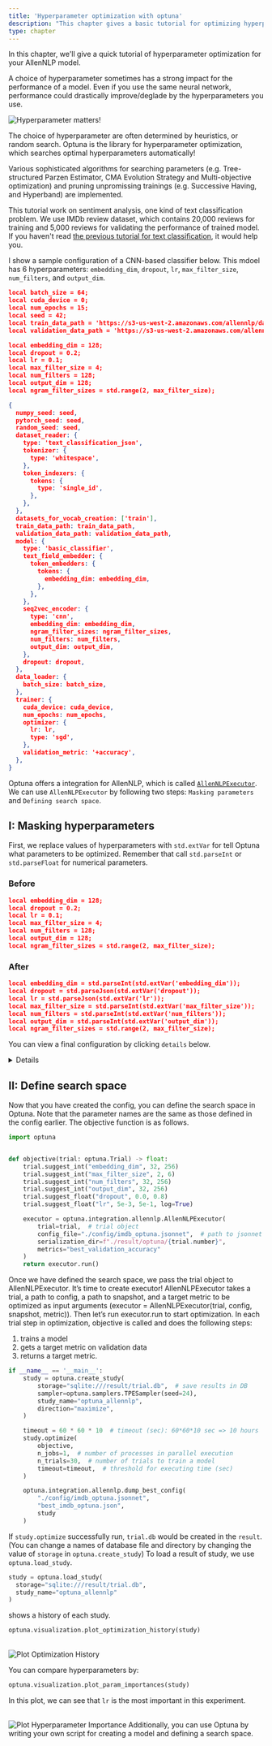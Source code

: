 ```yaml
---
title: 'Hyperparameter optimization with optuna'
description: "This chapter gives a basic tutorial for optimizing hyperparameters of your model."
type: chapter
---
```


<textblock>

In this chapter, we'll give a quick tutorial of hyperparameter optimization for your AllenNLP model.

</textblock>

<exercise id="1" title="Hyperparameter matters!">

A choice of hyperparameter sometimes has a strong impact for the performance of a model.
Even if you use the same neural network, performance could drastically improve/deglade by the hyperparameters you use.

<img src="/part3/hyperparameter-optimization-with-optuna/hyperparameter_matters.jpg" alt="Hyperparameter matters!" />

The choice of hyperparameter are often determined by heuristics, or random search.
Optuna is the library for hyperparameter optimization, which searches optimal hyperparameters automatically!

Various sophisticated algorithms for searching parameters (e.g. Tree-structured Parzen Estimator, CMA Evolution Strategy
and Multi-objective optimization) and pruning unpromissing trainings (e.g. Successive Having, and Hyperband) are implemented.

</exercise>

<exercise id="2" title="Building your model">

This tutorial work on sentiment analysis, one kind of text classification problem.
We use IMDb review dataset, which contains 20,000 reviews for training and 5,000 reviews for validating the performance of trained model.
If you haven't read <a href="https://guide.allennlp.org/your-first-model#1">the previous tutorial for text classification</a>, it would help you.

I show a sample configuration of a CNN-based classifier below.
This mdoel has 6 hyperparameters: `embedding_dim`, `dropout`, `lr`, `max_filter_size`, `num_filters`, and `output_dim`.

```json
local batch_size = 64;
local cuda_device = 0;
local num_epochs = 15;
local seed = 42;
local train_data_path = 'https://s3-us-west-2.amazonaws.com/allennlp/datasets/imdb/train.jsonl';
local validation_data_path = 'https://s3-us-west-2.amazonaws.com/allennlp/datasets/imdb/dev.jsonl';

local embedding_dim = 128;
local dropout = 0.2;
local lr = 0.1;
local max_filter_size = 4;
local num_filters = 128;
local output_dim = 128;
local ngram_filter_sizes = std.range(2, max_filter_size);

{
  numpy_seed: seed,
  pytorch_seed: seed,
  random_seed: seed,
  dataset_reader: {
    type: 'text_classification_json',
    tokenizer: {
      type: 'whitespace',
    },
    token_indexers: {
      tokens: {
        type: 'single_id',
      },
    },
  },
  datasets_for_vocab_creation: ['train'],
  train_data_path: train_data_path,
  validation_data_path: validation_data_path,
  model: {
    type: 'basic_classifier',
    text_field_embedder: {
      token_embedders: {
        tokens: {
          embedding_dim: embedding_dim,
        },
      },
    },
    seq2vec_encoder: {
      type: 'cnn',
      embedding_dim: embedding_dim,
      ngram_filter_sizes: ngram_filter_sizes,
      num_filters: num_filters,
      output_dim: output_dim,
    },
    dropout: dropout,
  },
  data_loader: {
    batch_size: batch_size,
  },
  trainer: {
    cuda_device: cuda_device,
    num_epochs: num_epochs,
    optimizer: {
      lr: lr,
      type: 'sgd',
    },
    validation_metric: '+accuracy',
  },
}
```

</exercise>

<exercise id="3" title="Preparation for hyperparameter optimization">

Optuna offers a integration for AllenNLP, which is called <a href="https://optuna.readthedocs.io/en/stable/reference/integration.html#optuna.integration.AllenNLPExecutor">`AllenNLPExecutor`</a>.
We can use `AllenNLPExecutor` by following two steps: `Masking parameters` and `Defining search space`.

## I: Masking hyperparameters

First, we replace values of hyperparameters with `std.extVar` for tell Optuna what parameters to be optimized.
Remember that call `std.parseInt` or `std.parseFloat` for numerical parameters.

### Before

```json
local embedding_dim = 128;
local dropout = 0.2;
local lr = 0.1;
local max_filter_size = 4;
local num_filters = 128;
local output_dim = 128;
local ngram_filter_sizes = std.range(2, max_filter_size);
```

### After

```json
local embedding_dim = std.parseInt(std.extVar('embedding_dim'));
local dropout = std.parseJson(std.extVar('dropout'));
local lr = std.parseJson(std.extVar('lr'));
local max_filter_size = std.parseInt(std.extVar('max_filter_size'));
local num_filters = std.parseInt(std.extVar('num_filters'));
local output_dim = std.parseInt(std.extVar('output_dim'));
local ngram_filter_sizes = std.range(2, max_filter_size);
```

You can view a final configuration by clicking `details` below.

<details>

<br>

`imdb_optuna.jsonnet`

```json
local batch_size = 64;
local cuda_device = 0;
local num_epochs = 15;
local seed = 42;
local train_data_path = 'https://s3-us-west-2.amazonaws.com/allennlp/datasets/imdb/train.jsonl';
local validation_data_path = 'https://s3-us-west-2.amazonaws.com/allennlp/datasets/imdb/dev.jsonl';

local embedding_dim = std.parseInt(std.extVar('embedding_dim'));
local dropout = std.parseJson(std.extVar('dropout'));
local lr = std.parseJson(std.extVar('lr'));
local max_filter_size = std.parseInt(std.extVar('max_filter_size'));
local num_filters = std.parseInt(std.extVar('num_filters'));
local output_dim = std.parseInt(std.extVar('output_dim'));
local ngram_filter_sizes = std.range(2, max_filter_size);

{
  numpy_seed: seed,
  pytorch_seed: seed,
  random_seed: seed,
  dataset_reader: {
    type: 'text_classification_json',
    tokenizer: {
      type: 'whitespace',
    },
    token_indexers: {
      tokens: {
        type: 'single_id',
      },
    },
  },
  datasets_for_vocab_creation: ['train'],
  train_data_path: train_data_path,
  validation_data_path: validation_data_path,
  model: {
    type: 'basic_classifier',
    text_field_embedder: {
      token_embedders: {
        tokens: {
          embedding_dim: embedding_dim,
        },
      },
    },
    seq2vec_encoder: {
      type: 'cnn',
      embedding_dim: embedding_dim,
      ngram_filter_sizes: ngram_filter_sizes,
      num_filters: num_filters,
      output_dim: output_dim,
    },
    dropout: dropout,
  },
  data_loader: {
    batch_size: batch_size,
  },
  trainer: {
    cuda_device: cuda_device,
    num_epochs: num_epochs,
    optimizer: {
      lr: lr,
      type: 'sgd',
    },
    validation_metric: '+accuracy',
  },
}
```

</details>

## II: Define search space

Now that you have created the config, you can define the search space in Optuna.
Note that the parameter names are the same as those defined in the config earlier. The objective function is as follows.

```python
import optuna


def objective(trial: optuna.Trial) -> float:
    trial.suggest_int("embedding_dim", 32, 256)
    trial.suggest_int("max_filter_size", 2, 6)
    trial.suggest_int("num_filters", 32, 256)
    trial.suggest_int("output_dim", 32, 256)
    trial.suggest_float("dropout", 0.0, 0.8)
    trial.suggest_float("lr", 5e-3, 5e-1, log=True)

    executor = optuna.integration.allennlp.AllenNLPExecutor(
        trial=trial,  # trial object
        config_file="./config/imdb_optuna.jsonnet",  # path to jsonnet
        serialization_dir=f"./result/optuna/{trial.number}",
        metrics="best_validation_accuracy"
    )
    return executor.run()
```

Once we have defined the search space, we pass the trial object to AllenNLPExecutor.
It’s time to create executor!
AllenNLPExecutor takes a trial, a path to config, a path to snapshot, and a target metric to be optimized as input arguments (executor = AllenNLPExecutor(trial, config, snapshot, metric)).
Then let’s run executor.run to start optimization.
In each trial step in optimization, objective is called and does the following steps:

1. trains a model
2. gets a target metric on validation data
3. returns a target metric.


```python
if __name__ == '__main__':
    study = optuna.create_study(
        storage="sqlite:///result/trial.db",  # save results in DB
        sampler=optuna.samplers.TPESampler(seed=24),
        study_name="optuna_allennlp",
        direction="maximize",
    )

    timeout = 60 * 60 * 10  # timeout (sec): 60*60*10 sec => 10 hours
    study.optimize(
        objective,
        n_jobs=1,  # number of processes in parallel execution
        n_trials=30,  # number of trials to train a model
        timeout=timeout,  # threshold for executing time (sec)
    )

    optuna.integration.allennlp.dump_best_config(
        "./config/imdb_optuna.jsonnet",
        "best_imdb_optuna.json",
        study
    )
```

</exercise>

<exercise id="4" title="Results of Hyperparameter Optimization">

If `study.optimize` successfully run, `trial.db` would be created in the `result`.
(You can change a names of database file and directory by changing the value of `storage` in `optuna.create_study`)
To load a result of study, we use `optuna.load_study`.

```python
study = optuna.load_study(
  storage="sqlite:///result/trial.db",
  study_name="optuna_allennlp"
)
```

shows a history of each study.

```python
optuna.visualization.plot_optimization_history(study)
```

<br>
<img src="/part3/hyperparameter-optimization-with-optuna/optimization_history.jpg" alt="Plot Optimization History" />

You can compare hyperparameters by:

```python
optuna.visualization.plot_param_importances(study)
```

In this plot, we can see that `lr` is the most important in this experiment.

<br>
<img src="/part3/hyperparameter-optimization-with-optuna/hyperparameter_importance.jpg" alt="Plot Hyperparameter Importance" />

</exercise>

<exercise id="6" title="Writing your own script">
Additionally, you can use Optuna by writing your own script for creating a model and defining a search space.

<!-- [TODO: Installing Optuna is needed for executing this script.] -->
<codeblock source="part3/optuna/source" setup="part3/optuna/setup"></codeblock>

</exercise>
